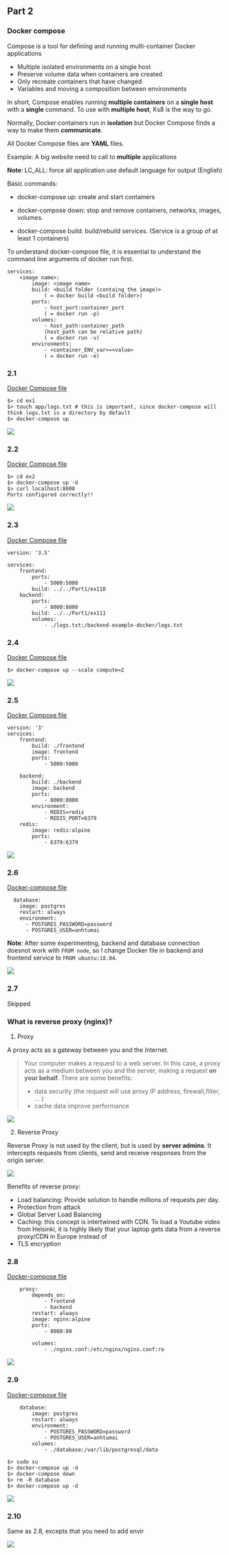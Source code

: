 ## Part 2 

### Docker compose 

Compose is a tool for defining and running multi-container Docker applications
- Multiple isolated environments on a single host 
- Preserve volume data when containers are created 
- Only recreate containers that have changed 
- Variables and moving a composition between environments 

In short, Compose enables running __multiple containers__ on a __single host__  with a __single__ command. To use with __multiple host__, Ks8 is the way to go.

Normally, Docker containers run in __isolation__ but Docker Compose finds a way to make them __communicate__. 

All Docker Compose files are __YAML__ files.

Example: A big website need to call to __multiple__ applications 

__Note__: LC_ALL: force all application use default language for output (English)

Basic commands: 

- docker-compose up: create and start containers 
- docker-compose down: stop and remove containers,
networks, images, volumes.

- docker-compose build: build/rebuild services. 
(Service is a group of at least 1 containers)

To understand docker-compose file, it is essential to understand the command line arguments
of docker run first. 

```
services:
    <image name>:
        image: <image name>
        build: <build folder (containg the image)>
            ( = docker build <build folder>)
        ports: 
            - host_port:container_port
            ( = docker run -p)
        volumes: 
            - host_path:container_path
            (host_path can be relative path)
            ( = docker run -v)
        environments: 
            - <container_ENV_var>=<value>
            ( = docker run -e)
```


### 2.1 

[Docker Compose file](./ex1/docker-compose.yml)

```
$> cd ex1
$> touch app/logs.txt # this is important, since docker-compose will think logs.txt is a directory by default
$> docker-compose up
```
![](./2-1.png)

### 2.2 

[Docker Compose file](./ex2/docker-compose.yml)
```
$> cd ex2
$> docker-compose up -d
$> curl localhost:8000
Ports configured correctly!!
```

![](2-2.png)

### 2.3

[Docker Compose file](./ex3/docker-compose.yml)
```
version: '3.5'

services:
    frontend:
        ports:
            - 5000:5000
        build: ../../Part1/ex110
    backend:
        ports:
            - 8000:8000
        build: ../../Part1/ex111
        volumes: 
            - ./logs.txt:/backend-example-docker/logs.txt

```


### 2.4

[Docker Compose file](./scaling-exercise/docker-compose.yml)

```
$> docker-compose up --scale compute=2
```

![](2-4.png)

### 2.5

[Docker Compose file](./ex5/docker-compose.yml)

```
version: '3'
services:
    frontend:
        build: ./frontend
        image: frontend 
        ports: 
            - 5000:5000

    backend:
        build: ./backend
        image: backend 
        ports: 
            - 8000:8000
        environment: 
            - REDIS=redis
            - REDIS_PORT=6379
    redis:
        image: redis:alpine
        ports:
            - 6379:6379

```

![](2-5.png)

### 2.6

[Docker-compose file](./ex6/docker-compose.yml)

```
  database:
    image: postgres
    restart: always
    environment:
      - POSTGRES_PASSWORD=password
      - POSTGRES_USER=anhtumai
```


__Note__: After some experimenting, backend and database connection doesnot work with ```FROM node```, so I change Docker file in backend and frontend service to ```FROM ubuntu:18.04```. 

![](2-6.png)


### 2.7

Skipped 

### What is reverse proxy (nginx)? 

1. Proxy 

A proxy acts as a gateway between you and the Internet. 

> Your computer makes a request to a web server. In this case, a proxy acts as a medium between you and the server, making a request __on your behalf__. There are some benefits: 
> - data security (the request will use proxy IP address, firewall,filter, ... )
> - cache data improve performance

<img src="https://www.cloudflare.com/img/learning/cdn/glossary/reverse-proxy/forward-proxy-flow.svg" style="background-color:white" >

2. Reverse Proxy 

Reverse Proxy is not used by the client, but is used by __server admins__. It intercepts requests from clients, send and receive responses from the origin server. 

<img src="https://www.cloudflare.com/img/learning/cdn/glossary/reverse-proxy/reverse-proxy-flow.svg" style="background-color:white" >

Benefits of reverse proxy: 

- Load balancing: Provide solution to handle millions of requests per day. 
- Protection from attack
- Global Server Load Balancing 
- Caching: this concept is intertwined with CDN. To load a Youtube video from Helsinki, it is highly likely that your laptop gets data from a reverse proxy/CDN in Europe instead of  
- TLS encryption



### 2.8 

[Docker-compose file](./ex8/docker-compose.yml)

```
    proxy:
        depends_on: 
            - frontend
            - backend
        restart: always
        image: nginx:alpine
        ports: 
            - 8080:80
        
        volumes:
            - ./nginx.conf:/etc/nginx/nginx.conf:ro
```
![](2-8.png)

### 2.9 

[Docker-compose file](./ex9/docker-compose.yml)

```
    database:
        image: postgres
        restart: always
        environment:
            - POSTGRES_PASSWORD=password
            - POSTGRES_USER=anhtumai
        volumes: 
            - ./database:/var/lib/postgresql/data
```

```
$> sudo su
$> docker-compose up -d 
$> docker-compose down
$> rm -R database
$> docker-compose up -d
```

![](2-9.png)

### 2.10

Same as 2.8, excepts that you need to add envir

![](2020-05-12-16-53-30.png)